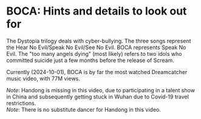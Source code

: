 # BOCA: Hints and details to look out for

The Dystopia trilogy deals with cyber-bullying. The three songs represent the Hear No Evil/Speak No Evil/See No Evil.
BOCA represents Speak No Evil. The "too many angels dying" (most likely) refers to two idols who committed suicide
just a few months before the release of Scream.

Currently (2024-10-01), BOCA is by far the most watched Dreamcatcher music video, with 77M views.

*Note*: Handong is missing in this video, due to participating in a talent show in China and subsequently getting stuck in Wuhan due to Covid-19 travel restrictions.  
*Note*: There is no substitute dancer for Handong in this video.
